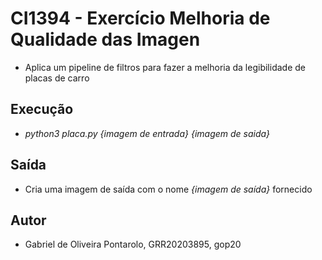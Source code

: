 # CI1394 - Exercício Melhoria de Qualidade das Imagen

* Aplica um pipeline de filtros para fazer a melhoria da legibilidade de placas de carro

## Execução

* *python3 placa.py {imagem de entrada} {imagem de saida}*

## Saída

* Cria uma imagem de saída com o nome *{imagem de saída}* fornecido

## Autor
* Gabriel de Oliveira Pontarolo, GRR20203895, gop20